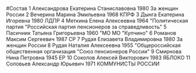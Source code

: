 #Состав
1 Александрова Екатерина Станиславовна 1980 За женщин России
2 Вечерина Марина Эмильевна 1968 КПРФ
3 Дынга Екатерина Игоревна 1980 ЛДПР
4 Меткина Елена Алексеевна 1964 \"Политическая партия \"Российская партия пенсионеров за справедливость\"
5 Пасичник Татьяна Григорьевна 1960 \"МО МО \"Купчино\"
6 Романов Максим Сергеевич 1987 СР
7 Рудая Елизавета Владимировна 1980 За женщин России
8 Рудая Наталия Алексеевна 1955 \"Общероссийская общественная организация \"Союз пенсионеров России\"
9 Смирнова Нина Петровна 1945 ЕР
10 Соколов Алексей Викторович 1983 ЯБЛОКО
11 Соловьев Александр Юрьевич 1971 КОММУНИСТЫ РОССИИ

